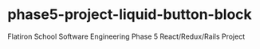 # phase5-project-liquid-button-block
 Flatiron School Software Engineering Phase 5 React/Redux/Rails Project
